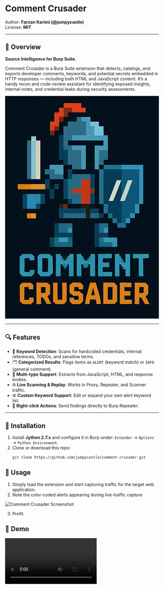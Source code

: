 # Comment Crusader

Author: **Farzan Karimi (@jumpycastle)**  
License: **MIT**

---
## 📖 Overview
**Source Intelligence for Burp Suite.**

Comment Crusader is a Burp Suite extension that detects, catalogs, and exports developer comments, keywords, and potential secrets embedded in HTTP responses — including both HTML and JavaScript content. It’s a handy recon and code-review assistant for identifying exposed insights, internal notes, and credential leaks during security assessments.

![Comment Crusader Logo](./media/crusader.png)

---

## 🔍 Features

- 🧠 **Keyword Detection**: Scans for hardcoded credentials, internal references, TODOs, and sensitive terms.
- 🗂️ **Categorized Results**: Flags items as `ALERT` (keyword match) or `INFO` (general comment).
- 📜 **Multi-type Support**: Extracts from JavaScript, HTML, and response bodies.
- 🌐 **Live Scanning & Replay**: Works in Proxy, Repeater, and Scanner traffic.
- ⚙️ **Custom Keyword Support**: Edit or expand your own alert keyword list.
- 🎯 **Right-click Actions**: Send findings directly to Burp Repeater.

---

## 🚀 Installation

1. Install **Jython 2.7.x** and configure it in Burp under:
   `Extender` → `Options` → `Python Environment`.
2. Clone or download this repo:
   ```bash
   git clone https://github.com/jumpycastle/comment-crusader.git

## 🚀 Usage
1. Simply load the extension and start capturing traffic for the target web application.
2. Note the color-coded alerts appearing during live-traffic capture

![Comment Crusader Screenshot](./media/crusader-screencap.png)

3. Profit. 

## 🚀 Demo
![Comment Crusader POC](./media/commentcrusader.mp4)
